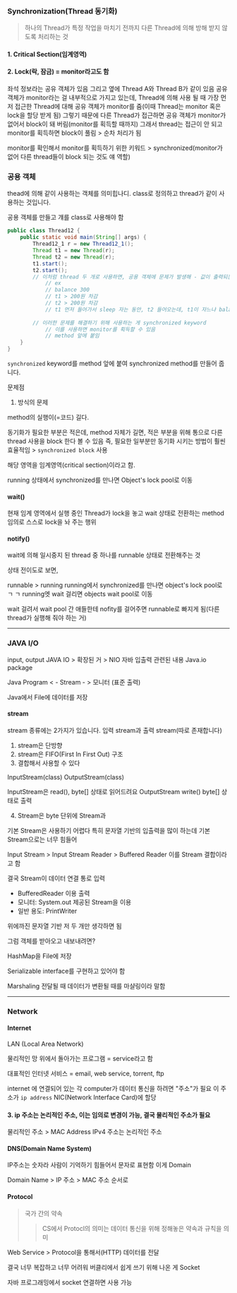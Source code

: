 ### Synchronization(Thread 동기화)

> 하나의 Thread가 특정 작업을 마치기 전까지 다른 Thread에 의해 방해 받지 않도록 처리하는 것

#### 1. Critical Section(임계영역)

#### 2. Lock(락, 잠금) = monitor라고도 함

좌석 정보라는 공유 객체가 있음
그리고 옆에 Thread A와 Thread B가 같이 있음
공유 객체가 monitor라는 걸 내부적으로 가지고 있는데, Thread에 의해 사용 될 때
가장 먼저 접근한 Thread에 대해 공유 객체가 monitor를 줌(이때 Thread는 monitor 혹은 lock을 할당 받게 됨)
그렇기 때문에 다른 Thread가 접근하면 공유 객체가 monitor가 없어서 block이 돼 버림(monitor를 획득할 때까지)
그래서 thread는 접근이 안 되고 monitor를 획득하면 block이 풀림 > 순차 처리가 됨

monitor를 확인해서 monitor를 획득하기 위한 키워드 > synchronized(monitor가 없어 다른 thread들이 block 되는 것도 얘 역할)

### 공용 객체

thead에 의해 같이 사용하는 객체를 의미힙나디.
class로 정의하고 thread가 같이 사용하는 것입니다.

공용 객체를 만들고 걔를 class로 사용해야 함

```java
public class Thread12 {
	public static void main(String[] args) {
		Thread12_1 r = new Thread12_1();
		Thread t1 = new Thread(r);
		Thread t2 = new Thread(r);
		t1.start();
		t2.start();
		// 이처럼 thread 두 개로 사용하면, 공용 객체에 문제가 발생해 - 값이 출력되는 오류가 발생한다
			// ex
			// balance 300
			// t1 > 200원 차감
			// t2 > 200원 차감
			// t1 먼저 들어가서 sleep 자는 동안, t2 들어오는데, t1이 자느냐 balance가 여전히 300이기 때문에 동시 진행
		
		// 이러한 문제를 해결하기 위해 사용하는 게 synchronized keyword
			// 이를 사용하면 monitor를 획득할 수 있음
			// method 앞에 붙임
	}
}
```

<code>synchronized</code> keyword를 method 앞에 붙여 synchronized method를 만들어 줍니다.

문제점

1. 방식의 문제

method의 실행이(=코드) 길다.

동기화가 필요한 부분은 적은데, method 자체가 길면, 적은 부분을 위해 통으로 다른 thread 사용을 block 한다 볼 수 있음
즉, 필요한 일부분만 동기화 시키는 방법이 훨씬 효율적임 > <code>synchronized block</code> 사용

해당 영역을 임계영역(critical section)이라고 함.

running 상태에서 synchronized를 만나면 Object's lock pool로 이동

#### wait()

현재 임계 영역에서 실행 중인 Thread가 lock을 놓고 wait 상태로 전환하는 method
임의로 스스로 lock을 놔 주는 행위

#### notify()
wait에 의해 일시중지 된 thread 중 하나를 runnable 상태로 전환해주는 것

상태 전이도로 보면,

runnable > running
running에서 synchronized를 만나면 object's lock pool로 ㄱ ㄱ 
running엣 wait 걸리면 objects wait pool로 이동

wait 걸려서 wait pool 간 애들한테 nofity를 걸어주면 runnable로 빠지게 됨(다른 thread가 실행해 줘야 하는 거)

---

### JAVA I/O

input, output
JAVA IO > 확장된 거 > NIO
자바 입출력 관련된 내용
Java.io package

Java Program < - Stream - > 모니터 (표준 출력)

Java에서 File에 데이터를 저장

#### stream
stream 종류에는 2가지가 있습니다.
입력 stream과 출력 stream(따로 존재합니다)

1. stream은 단방향
2. stream은 FIFO(First In First Out) 구조
3. 결합해서 사용할 수 있다

InputStream(class) OutputStream(class)

InputStream은 read(), byte[] 상태로 읽어드려요
OutputStream write() byte[] 상태로 출력

4. Stream은 byte 단위에 Stream과

기본 Stream은 사용하기 어렵다
특히 문자열 기반의 입출력을 많이 하는데 기본 Stream으로는 너무 힘들어

Input Stream > Input Stream Reader > Buffered Reader 
이를 Stream 결합이라고 함

결국 Stream이 데이터 연결 통로
입력 
- BufferedReader 이용
출력
- 모니터: System.out 제공된 Stream을 이용
- 일반 용도: PrintWriter

위에까진 문자열 기반 저 두 개만 생각하면 됨

그럼 객체를 받아오고 내보내려면? 

HashMap을 File에 저장


Serializable interface를 구현하고 있어야 함

Marshaling
전달될 때 데이터가 변환될 때를 마샬링이라 말함


---

### Network

#### Internet

LAN (Local Area Network)

물리적인 망 위에서 돌아가는 프로그램 = service라고 함

대표적인 인터넷 서비스 = email, web service, torrent, ftp


internet 에 연결되어 있는 각 computer가 데이터 통신을 하려면 "주소"가 필요
이 주소가 <code>ip address</code>
NIC(Network Interface Card)에 할당


#### 3. ip 주소는 논리적인 주소, 이는 임의로 변경이 가능, 결국 물리적인 주소가 필요
물리적인 주소 > MAC Address 
IPv4 주소는 논리적인 주소

#### DNS(Domain Name System)
IP주소는 숫자라 사람이 기억하기 힘들어서 문자로 표현함 이게 Domain

Domain Name > IP 주소 > MAC 주소 순서로 

#### Protocol
> 국가 간의 약속
>> CS에서 Protocl의 의미는 데이터 통신을 위해 정해놓은 약속과 규칙을 의미

Web Service > Protocol을 통해서(HTTP) 데이터를 전달

결국 너무 복잡하고 너무 어려워
버클리에서 쉽게 쓰기 위해 나온 게 Socket

자바 프로그래밍에서 socket 연결하면 사용 가능
